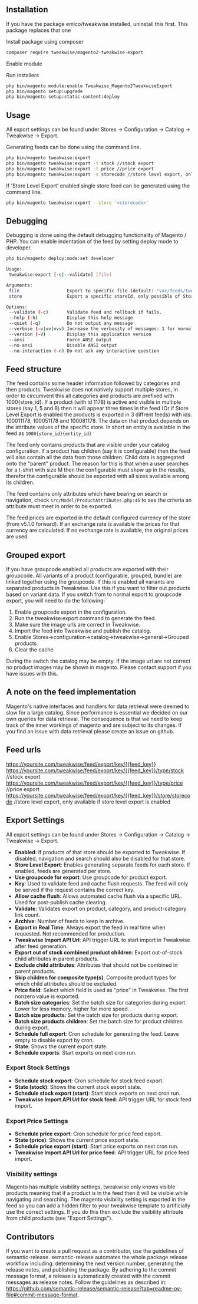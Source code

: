 ## Installation

If you have the package emico/tweakwise installed, uninstall this first. This package replaces that one

Install package using composer
```sh
composer require tweakwise/magento2-tweakwise-export
```

Enable module

Run installers
```sh
php bin/magento module:enable Tweakwise_Magento2TweakwiseExport
php bin/magento setup:upgrade
php bin/magento setup:static-content:deploy
```

## Usage
All export settings can be found under Stores -> Configuration -> Catalog -> Tweakwise -> Export.

Generating feeds can be done using the command line.
```sh
php bin/magento tweakwise:export
php bin/magento tweakwise:export -t stock //stock export
php bin/magento tweakwise:export -t price //price export
php bin/magento tweakwise:export -s storecode //store level export, only works is store level export is enabled.
```

If 'Store Level Export' enabled single store feed  can be generated using the command line.
```sh
php bin/magento tweakwise:export --store '<storecode>'
```

## Debugging
Debugging is done using the default debugging functionality of Magento / PHP. You can enable indentation of the feed by setting deploy mode to developer.
```sh
php bin/magento deploy:mode:set developer

Usage:
 tweakwise:export [-c|--validate] [file]

Arguments:
 file                  Export to specific file (default: "var/feeds/tweakwise.xml")
 store                 Export a specific storeId, only possible of Store Level Export is enabled.

Options:
 --validate (-c)       Validate feed and rollback if fails.
 --help (-h)           Display this help message
 --quiet (-q)          Do not output any message
 --verbose (-v|vv|vvv) Increase the verbosity of messages: 1 for normal output, 2 for more verbose output and 3 for debug
 --version (-V)        Display this application version
 --ansi                Force ANSI output
 --no-ansi             Disable ANSI output
 --no-interaction (-n) Do not ask any interactive question
```

## Feed structure
The feed contains some header information followed by categories and then products. Tweakwise does not natively support multiple stores, in order to circumvent this all categories and products are prefixed with 1000{store_id}.
If a product (with id 1178) is active and visible in multiple stores (say 1, 5 and 8) then it will appear three times in the feed (Or if Store Level Export is enabled the products is exported in 3 diffrent feeds) with ids: 100011178, 100051178 and 100081178.
The data on that product depends on the attribute values of the specific store. In short an entity is available in the feed as ``1000{store_id}{entity_id}``

The feed only contains products that are visible under your catalog configuration. If a product has children (say it is configurable) then the feed will also contain all the data from those children.
Child data is aggregated onto the "parent" product. 
The reason for this is that when a user searches for a t-shirt with size M then the configurable must show up in the results, therefor the configurable should be exported with all sizes available among its children. 

The feed contains only attributes which have bearing on search or navigation, check ``src/Model/ProductAttributes.php:45`` to see the criteria an attribute must meet in order to be exported.

The feed prices are exported in the default configured currency of the store (from v5.1.0 forward). If an exchange rate is available the prices for that currency are calculated. If no exchange rate is available, the original prices are used.

## Grouped export
If you have groupcode enabled all products are exported with their groupcode. All variants of a product (configurable, grouped, bundle) are linked together using the groupcode. If this is enabled all variants are separated products in Tweakwise. Use this if you want to filter out products based on variant data.
If you switch from to normal export to groupcode export, you will need to do the following:
1. Enable groupcode export in the configuration.
2. Run the tweakwise:export command to generate the feed.
3. Make sure the image urls are correct in Tweakwise.
4. Import the feed into Tweakwise and publish the catalog.
5. Enable Stores->configuration->catalog->tweakwise->general->Grouped products
6. Clear the cache

During the switch the catalog may be empty. If the image url are not correct no product images may be shown in magento. Please contact support if you have issues with this.

## A note on the feed implementation
Magento's native interfaces and handlers for data retrieval were deemed to slow for a large catalog.
Since performance is essential we decided on our own queries for data retrieval. The consequence is that we need to keep track of the inner workings of magento and are subject to its changes.
If you find an issue with data retrieval please create an issue on github.

## Feed urls
https://yoursite.com/tweakwise/feed/export/key/{{feed_key}}
https://yoursite.com/tweakwise/feed/export/key/{{feed_key}}/type/stock //stock export
https://yoursite.com/tweakwise/feed/export/key/{{feed_key}}/type/price //price export
https://yoursite.com/tweakwise/feed/export/key/{{feed_key}}/store/storecode //store level export, only available if store level export is enabled

## Export Settings

All export settings can be found under Stores -> Configuration -> Catalog -> Tweakwise -> Export.

- **Enabled**: If products of that store should be exported to Tweakwise. If disabled, navigation and search should also be disabled for that store.
- **Store Level Export**: Enables generating separate feeds for each store. If enabled, feeds are generated per store.
- **Use groupcode for export**: Use groupcode for product export.
- **Key**: Used to validate feed and cache flush requests. The feed will only be served if the request contains the correct key.
- **Allow cache flush**: Allows automated cache flush via a specific URL. Used for post-publish cache clearing.
- **Validate**: Validates export on product, category, and product-category link count.
- **Archive**: Number of feeds to keep in archive.
- **Export in Real Time**: Always export the feed in real time when requested. Not recommended for production.
- **Tweakwise Import API Url**: API trigger URL to start import in Tweakwise after feed generation.
- **Export out of stock combined product children**: Export out-of-stock child attributes in parent products.
- **Exclude child attributes**: Attributes that should not be combined in parent products.
- **Skip children for composite type(s)**: Composite product types for which child attributes should be excluded.
- **Price field**: Select which field is used as "price" in Tweakwise. The first nonzero value is exported.
- **Batch size categories**: Set the batch size for categories during export. Lower for less memory, higher for more speed.
- **Batch size products**: Set the batch size for products during export.
- **Batch size products children**: Set the batch size for product children during export.
- **Schedule full export**: Cron schedule for generating the feed. Leave empty to disable export by cron.
- **State**: Shows the current export state.
- **Schedule exports**: Start exports on next cron run.

### Export Stock Settings

- **Schedule stock export**: Cron schedule for stock feed export.
- **State (stock)**: Shows the current stock export state.
- **Schedule stock export (start)**: Start stock exports on next cron run.
- **Tweakwise Import API Url for stock feed**: API trigger URL for stock feed import.

### Export Price Settings

- **Schedule price export**: Cron schedule for price feed export.
- **State (price)**: Shows the current price export state.
- **Schedule price export (start)**: Start price exports on next cron run.
- **Tweakwise Import API Url for price feed**: API trigger URL for price feed import.

### Visibility settings
Magento has multiple visibility settings, tweakwise only knows visible products meaning that if a product is in the feed then it will be visible while navigating and searching.
The magento visibility setting is exported in the feed so you can add a hidden filter to your tweakwise template to artificially use the correct settings.
If you do this then exclude the visibility attribute from child products (see "Export Settings").

## Contributors 
If you want to create a pull request as a contributor, use the guidelines of semantic-release. semantic-release automates the whole package release workflow including: determining the next version number, generating the release notes, and publishing the package.
By adhering to the commit message format, a release is automatically created with the commit messages as release notes. Follow the guidelines as described in: https://github.com/semantic-release/semantic-release?tab=readme-ov-file#commit-message-format.
